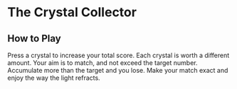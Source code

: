 # The Crystal Collector

## How to Play
Press a crystal to increase your total score. Each crystal is worth a different amount. Your aim is to match, and not exceed the target number. Accumulate more than the target and you lose. Make your match exact and enjoy the way the light refracts.
